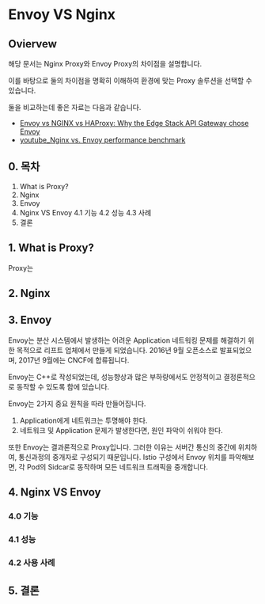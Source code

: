 # Envoy VS Nginx
## Oviervew
해당 문서는 Nginx Proxy와 Envoy Proxy의 차이점을 설명합니다.

이를 바탕으로 둘의 차이점을 명확히 이해하여 환경에 맞는 Proxy 솔루션을 선택할 수 있습니다.

둘을 비교하는데 좋은 자료는 다음과 같습니다.
- [Envoy vs NGINX vs HAProxy: Why the Edge Stack API Gateway chose Envoy](https://blog.getambassador.io/envoy-vs-nginx-vs-haproxy-why-the-open-source-ambassador-api-gateway-chose-envoy-23826aed79ef)
- [youtube_Nginx vs. Envoy performance benchmark](https://www.youtube.com/watch?v=0Q9I-x--np4&t=145s)

## 0. 목차
1. What is Proxy?
2. Nginx
3. Envoy
4. Nginx VS Envoy
4.1 기능
4.2 성능
4.3 사례
5. 결론

## 1. What is Proxy?
Proxy는 

## 2. Nginx

## 3. Envoy
Envoy는 분산 시스템에서 발생하는 어려운 Application 네트워킹 문제를 해결하기 위한 목적으로 리프트 업체에서 만들게 되었습니다. 2016년 9월 오픈소스로 발표되었으며, 2017년 9월에는 CNCF에 합류됩니다.

Envoy는 C++로 작성되었는데, 성능향상과 많은 부하량에서도 안정적이고 결정론적으로 동작할 수 있도록 함에 있습니다.

Envoy는 2가지 중요 원칙을 따라 만들어집니다.

1. Application에게 네트워크는 투명해야 한다.
2. 네트워크 및 Application 문제가 발생한다면, 원인 파악이 쉬워야 한다.

또한 Envoy는 결과론적으로 Proxy입니다. 그러한 이유는 서버간 통신의 중간에 위치하여, 통신과정의 중개자로 구성되기 때문입니다. Istio 구성에서 Envoy 위치를 파악해보면, 각 Pod의 Sidcar로 동작하며 모든 네트워크 트래픽을 중개합니다.

## 4. Nginx VS Envoy

### 4.0 기능

### 4.1 성능

### 4.2 사용 사례

## 5. 결론
